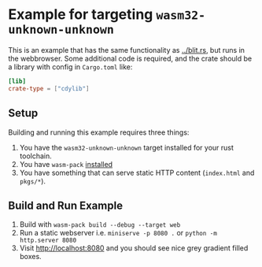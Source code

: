 # Example for targeting `wasm32-unknown-unknown`

This is an example that has the same functionality as
[../blit.rs](../blit.rs), but runs in the webbrowser.  Some additional code is
required, and the crate should be a library with config in `Cargo.toml` like:

```toml
[lib]
crate-type = ["cdylib"]
```

## Setup
Building and running this example requires three things:

1. You have the `wasm32-unknown-unknown` target installed for your rust
   toolchain.
1. You have `wasm-pack`
   [installed](https://rustwasm.github.io/wasm-pack/installer/)
1. You have something that can serve static HTTP content (`index.html` and
   `pkgs/*`).

## Build and Run Example

1. Build with `wasm-pack build --debug --target web`
1. Run a static webserver i.e. `miniserve -p 8080 .` or `python -m http.server 8080`
1. Visit [http://localhost:8080](http://localhost:8080) and you should see
   nice grey gradient filled boxes.

